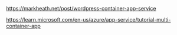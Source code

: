 https://markheath.net/post/wordpress-container-app-service

https://learn.microsoft.com/en-us/azure/app-service/tutorial-multi-container-app